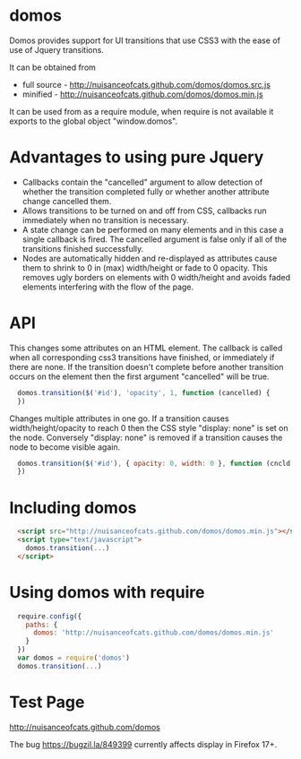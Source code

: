 domos
=====

Domos provides support for UI transitions that use CSS3 with the ease of use of Jquery transitions.

It can be obtained from
 * full source - http://nuisanceofcats.github.com/domos/domos.src.js
 * minified    - http://nuisanceofcats.github.com/domos/domos.min.js

It can be used from as a require module, when require is not available it exports to the global object "window.domos".

Advantages to using pure Jquery
===============================
* Callbacks contain the "cancelled" argument to allow detection of whether the transition completed fully or whether another attribute change cancelled them.
* Allows transitions to be turned on and off from CSS, callbacks run immediately when no transition is necessary.
* A state change can be performed on many elements and in this case a single callback is fired. The cancelled argument is false only if all of the transitions finished successfully.
* Nodes are automatically hidden and re-displayed as attributes cause them to shrink to 0 in (max) width/height or fade to 0 opacity. This removes ugly borders on elements with 0 width/height and avoids faded elements interfering with the flow of the page.

API
===
This changes some attributes on an HTML element. The callback is called when
all corresponding css3 transitions have finished, or immediately if there are
none. If the transition doesn't complete before another transition occurs on
the element then the first argument "cancelled" will be true.

```javascript
  domos.transition($('#id'), 'opacity', 1, function (cancelled) {
  })
```

Changes multiple attributes in one go. If a transition causes
width/height/opacity to reach 0 then the CSS style "display: none" is set on
the node. Conversely "display: none" is removed if a transition causes the
node to become visible again.

```javascript
  domos.transition($('#id'), { opacity: 0, width: 0 }, function (cncld) {
  })
```

Including domos
===============
```html
  <script src="http://nuisanceofcats.github.com/domos/domos.min.js"></script>
  <script type="text/javascript">
    domos.transition(...)
  </script>
```

Using domos with require
========================
```javascript
  require.config({
    paths: {
      domos: 'http://nuisanceofcats.github.com/domos/domos.min.js'
    }
  })
  var domos = require('domos')
  domos.transition(...)
```

Test Page
=========
http://nuisanceofcats.github.com/domos

The bug https://bugzil.la/849399 currently affects display in Firefox 17+.
